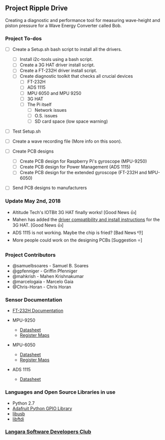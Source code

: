 ## Project Ripple Drive
Creating a diagnostic and performance tool for measuring wave-height and piston pressure for a Wave Energy Converter called Bob.

### Project To-dos
- [ ] Create a Setup.sh bash script to install all the drivers.
  - [ ] Install i2c-tools using a bash script.
  - [ ] Create a 3G HAT driver install script.
  - [ ] Create a FT-232H driver install script.
  - [ ] Create diagnostic toolkit that checks all crucial devices
      - [ ] FT-232H
      - [ ] ADS 1115
      - [ ] MPU 6050 and MPU 9250
      - [ ] 3G HAT
      - [ ] The Pi itself
        - [ ] Network issues
        - [ ] O.S. issues
        - [ ] SD card space (low space warning)
- [ ] Test Setup.sh
- [ ] Create a wave recording file (More info on this soon). 
- [ ] Create PCB designs
  - [ ] Create PCB design for Raspberry Pi's gyroscope (MPU-9250)
  - [ ] Create PCB design for Power Management (ADS 1115)
  - [ ] Create PCB design for the extended gyroscope (FT-232H and MPU-6050)
- [ ] Send PCB designs to manufacturers



### Update May 2nd, 2018
- Altitude Tech's IOTBit 3G HAT finally works! [Good News :+1:]
- Mahen has added the [driver compatibility and install instructions](https://github.com/samuelbsoares/RippleDrive/blob/master/3G_HAT/readme.md) for the 3G HAT. [Good News :+1:]
- ADS 1115 is not working. Maybe the chip is fried? [Bad News :-1:]
- More people could work on the designing PCBs [Suggestion :star:]

### Project Contributors
* @samuelbsoares - Samuel B. Soares
* @gpfenniger - Griffin Pfenniger
* @mahkrish - Mahen Krishnakumar
* @marcelogaia - Marcelo Gaia
* @Chris-Horan - Chris Horan

### Sensor Documentation
- [FT-232H Documentation](http://www.ftdichip.com/Support/Documents/DataSheets/ICs/DS_FT232H.pdf)

- MPU-9250
  - [Datasheet](https://www.invensense.com/wp-content/uploads/2015/02/PS-MPU-9250A-01-v1.1.pdf)
  - [Register Maps](http://www.invensense.com/wp-content/uploads/2017/11/RM-MPU-9250A-00-v1.6.pdf)
  
- MPU-6050
  - [Datasheet](https://www.invensense.com/wp-content/uploads/2015/02/MPU-6000-Datasheet1.pdf)
  - [Register Maps](https://www.invensense.com/wp-content/uploads/2015/02/MPU-6000-Register-Map1.pdf)
  
- ADS 1115
  - [Datasheet](http://www.ti.com/lit/ds/symlink/ads1115.pdf)

### Languages and Open Source Libraries in use
- Python 2.7
- [Adafruit Python GPIO Library](https://github.com/adafruit/Adafruit_Python_GPIO)
- [libusb](https://github.com/libusb/libusb)
- [libftdi](https://www.intra2net.com/en/developer/libftdi/)

### [Langara Software Developers Club](https://www.facebook.com/langarasdc)
